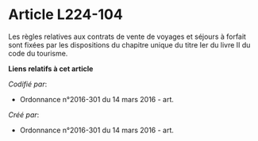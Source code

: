 # Article L224-104

Les règles relatives aux contrats de vente de voyages et séjours à forfait sont fixées par les dispositions du chapitre
unique du titre Ier du livre II du code du tourisme.

**Liens relatifs à cet article**

_Codifié par_:

  - Ordonnance n°2016-301 du 14 mars 2016 - art.

_Créé par_:

  - Ordonnance n°2016-301 du 14 mars 2016 - art.

